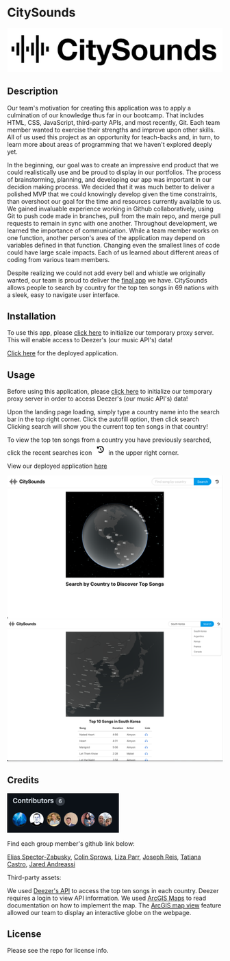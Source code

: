 # CitySounds

![CitySounds logo](./assets/images/city-sounds.png)

## Description

Our team's motivation for creating this application was to apply a culmination of our knowledge thus far in our bootcamp. That includes HTML, CSS, JavaScript, third-party APIs, and most recently, Git. Each team member wanted to exercise their strengths and improve upon other skills. All of us used this project as an opportunity for teach-backs and, in turn, to learn more about areas of programming that we haven't explored deeply yet. 

In the beginning, our goal was to create an impressive end product that we could realistically use and be proud to display in our portfolios. The process of brainstorming, planning, and developing our app was important in our decidion making process. We decided that it was much better to deliver a polished MVP that we could knowingly develop given the time constraints, than overshoot our goal for the time and resources currently available to us. We gained invaluable experience working in Github collaboratively, using Git to push code made in branches, pull from the main repo, and merge pull requests to remain in sync with one another. Throughout development, we learned the importance of communication. While a team member works on one function, another person's area of the application may depend on variables defined in that function. Changing even the smallest lines of code could have large scale impacts. Each of us learned about different areas of coding from various team members. 

Despite realizing we could not add every bell and whistle we originally wanted, our team is proud to deliver the [final app](https://jandreassi.github.io/city-sounds/) we have. CitySounds allows people to search by country for the top ten songs in 69 nations with a sleek, easy to navigate user interface. 

## Installation 

To use this app, please [click here](https://cors-anywhere.herokuapp.com/corsdemo) to initialize our temporary proxy server. This will enable access to Deezer's (our music API's) data!

[Click here](https://jandreassi.github.io/city-sounds/) for the deployed application.

## Usage

Before using this application, please [click here](https://cors-anywhere.herokuapp.com/corsdemo) to initialize our temporary proxy server in order to access Deezer's (our music API's) data!

Upon the landing page loading, simply type a country name into the search bar in the top right corner. Click the autofill option, then click search Clicking search will show you the current top ten songs in that country!

To view the top ten songs from a country you have previously searched, click the recent searches icon  ![rewinding clock](./assets/images/rewinding-clock.png)  in the upper right corner.

View our deployed application [here](https://jandreassi.github.io/city-sounds/)

![CitySounds landing page](./assets/images/city-sounds-homepage.png)
![CitySounds top ten songs and recent searches](./assets/images/city-sounds-recent-searches.png)

## Credits

![Contributors to CitySounds](./assets/images/contributors.png)

Find each group member's github link below:

[Elias Spector-Zabusky](https://github.com/ColdWeatherBoyy), [Colin Sprows](https://github.com/ColinSprows), [Liza Parr](https://github.com/lparr30), [Joseph Reis](https://github.com/JosephReis646), [Tatiana Castro](https://github.com/tatys5394), [Jared Andreassi](https://github.com/jAndreassi)

Third-party assets:

We used [Deezer's API](https://developers.deezer.com/) to access the top ten songs in each country. Deezer requires a login to view API information. 
We used [ArcGIS Maps](https://developers.arcgis.com/javascript/latest/) to read documentation on how to implement the map. 
The [ArcGIS map view](https://developers.arcgis.com/javascript/latest/api-reference/esri-views-MapView.html) feature allowed our team to display an interactive globe on the webpage.

## License

Please see the repo for license info.
